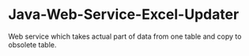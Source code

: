Java-Web-Service-Excel-Updater
==============================

Web service which takes actual part of data from one table and copy to obsolete table.
